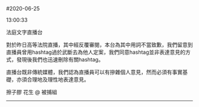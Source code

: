 #2020-06-25


13:00:33

法庭文字直播台

對於昨日高等法院直播，其中經反覆審閱，本台為其中用詞不當致歉，我們留意到直播員曾用hashtag過於武斷去為他人定案，我們同意hashtag並非表達意見的方式，發現後我們也迅速刪除有關hashtag。  
  
直播台既非傳統媒體，我們認為直播員可以有摻雜個人意見，然而必須有事實基礎，亦須合理地及理性地表達意見。  
  
擦子膠 花生 @ 被捕組

---
      